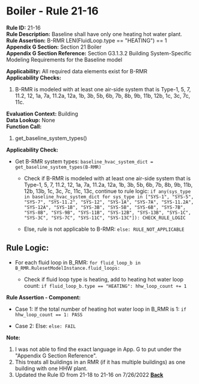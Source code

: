 
# Boiler - Rule 21-16  

**Rule ID:** 21-16  
**Rule Description:** Baseline shall have only one heating hot water plant.  
**Rule Assertion:** B-RMR LEN(FluidLoop.type == "HEATING") == 1  
**Appendix G Section:** Section 21 Boiler  
**Appendix G Section Reference:** Section G3.1.3.2 Building System-Specific Modeling Requirements for the Baseline model  

**Applicability:** All required data elements exist for B-RMR  
**Applicability Checks:**  

1. B-RMR is modeled with at least one air-side system that is Type-1, 5, 7, 11.2, 12, 1a, 7a, 11.2a, 12a, 1b, 3b, 5b, 6b, 7b, 8b, 9b, 11b, 12b, 1c, 3c, 7c, 11c.

**Evaluation Context:** Building  
**Data Lookup:** None  
**Function Call:**  

1. get_baseline_system_types()

**Applicability Check:**

- Get B-RMR system types: `baseline_hvac_system_dict = get_baseline_system_types(B-RMR)`

  - Check if B-RMR is modeled with at least one air-side system that is Type-1, 5, 7, 11.2, 12, 1a, 7a, 11.2a, 12a, 1b, 3b, 5b, 6b, 7b, 8b, 9b, 11b, 12b, 13b, 1c, 3c, 7c, 11c, 13c, continue to rule logic: `if any(sys_type in baseline_hvac_system_dict for sys_type in ["SYS-1", "SYS-5", "SYS-7", "SYS-11.2", "SYS-12", "SYS-1A", "SYS-7A", "SYS-11.2A", "SYS-12A", "SYS-1B", "SYS-3B", "SYS-5B", "SYS-6B", "SYS-7B", "SYS-8B", "SYS-9B", "SYS-11B", "SYS-12B", "SYS-13B", "SYS-1C", "SYS-3C", "SYS-7C", "SYS-11C", "SYS-13C"]): CHECK_RULE_LOGIC`

  - Else, rule is not applicable to B-RMR: `else: RULE_NOT_APPLICABLE`

## Rule Logic:  

- For each fluid loop in B_RMR: `for fluid_loop_b in B_RMR.RulesetModelInstance.fluid_loops:`

  - Check if fluid loop type is heating, add to heating hot water loop count: `if fluid_loop_b.type == "HEATING": hhw_loop_count += 1`

**Rule Assertion - Component:**

- Case 1: If the total number of heating hot water loop in B_RMR is 1: `if hhw_loop_count == 1: PASS`

- Case 2: Else: `else: FAIL`

**Note:**

1. I was not able to find the exact language in App. G to put under the "Appendix G Section Reference".
2. This treats all buildings in an RMR (if it has multiple buildings) as one building with one HHW plant.
3. Updated the Rule ID from 21-18 to 21-16 on 7/26/2022
**[Back](../_toc.md)**